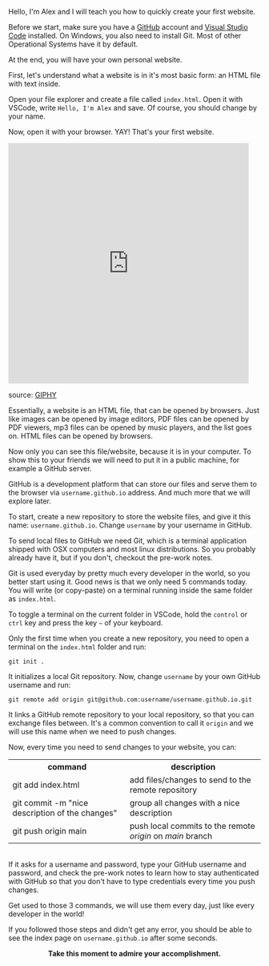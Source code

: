 Hello, I'm Alex and I will teach you how to quickly create your first website.

Before we start, make sure you have a [GitHub](github.com) account and [Visual Studio Code](https://code.visualstudio.com) installed. On Windows, you also need to install Git. Most of other Operational Systems have it by default.

At the end, you will have your own personal website.

First, let's understand what a website is in it's most basic form: an HTML file with text inside.

Open your file explorer and create a file called `index.html`. Open it with VSCode, write `Hello, I'm Alex` and save. Of course, you should change by your name.

Now, open it with your browser. YAY! That's your first website.

<iframe src="https://giphy.com/embed/75ZaxapnyMp2w" width="480" height="480" frameBorder="0" class="giphy-embed" allowFullScreen></iframe><p>source: <a href="https://giphy.com/gifs/75ZaxapnyMp2w">GIPHY</a></p>

Essentially, a website is an HTML file, that can be opened by browsers. Just like images can be opened by image editors, PDF files can be opened by PDF viewers, mp3 files can be opened by music players, and the list goes on. HTML files can be opened by browsers.

Now only you can see this file/website, because it is in your computer. To show this to your friends we will need to put it in a public machine, for example a GitHub server.

GitHub is a development platform that can store our files and serve them to the browser via `username.github.io` address. And much more that we will explore later.

To start, create a new repository to store the website files, and give it this name: `username.github.io`. Change `username` by your username in GitHub.

To send local files to GitHub we need Git, which is a terminal application shipped with OSX computers and most linux distributions. So you probably already have it, but if you don't, checkout the pre-work notes.

Git is used everyday by pretty much every developer in the world, so you better start using it. Good news is that we only need 5 commands today. You will write (or copy-paste) on a terminal running inside the same folder as `index.html`.

To toggle a terminal on the current folder in VSCode, hold the `control` or `ctrl` key and press the key `~` of your keyboard.

Only the first time when you create a new repository, you need to open a terminal on the `index.html` folder and run:

```
git init .
```

It initializes a local Git repository. Now, change `username` by your own GitHub username and run:

```
git remote add origin git@github.com:username/username.github.io.git
```
It links a GitHub remote repository to your local repository, so that you can exchange files between. It's a common convention to call it `origin` and we will use this name when we need to push changes.

Now, every time you need to send changes to your website, you can:
<table>
    <tr>
        <th>command</th>
        <th>description</th>
    </tr>
    <tr>
        <td>git add index.html</td>
        <td>add files/changes to send to the remote repository</td>
    </tr>
    <tr>
        <td>git commit -m "nice description of the changes"</td>
        <td>group all changes with a nice description</td>
    </tr>
    <tr>
        <td>git push origin main</td>
        <td>push local commits to the remote <em>origin</em> on <em>main</em> branch</td>
    </tr>
</table>

<br>
If it asks for a username and password, type your GitHub username and password, and check the pre-work notes to learn how to stay authenticated with GitHub so that you don't have to type credentials every time you push changes.

Get used to those 3 commands, we will use them every day, just like every developer in the world!

If you followed those steps and didn't get any error, you should be able to see the index page on `username.github.io` after some seconds.

<center><strong>Take this moment to admire your accomplishment.</strong></center>